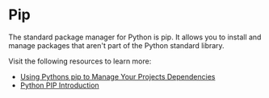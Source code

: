 # Pip

The standard package manager for Python is pip. It allows you to install and manage packages that aren't part of the Python standard library.

Visit the following resources to learn more:

- [Using Pythons pip to Manage Your Projects Dependencies](https://realpython.com/what-is-pip/)
- [Python PIP Introduction](https://www.w3schools.com/python/python_pip.asp)
